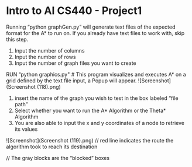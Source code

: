 # Intro to AI CS440 - Project1



Running “python graphGen.py” will generate text files of the expected format for the A* to run on.
If you already have text files to work with, skip this step.
1. Input the number of columns
2. Input the number of rows
3. Input the number of graph files you want to create


RUN “python graphics.py" # This program visualizes and executes A* on a grid defined by the text file input, a Popup will appear.
![Screenshot](Screenshot (118).png)
1. insert the name of the graph you wish to test in the box labeled “file path”
2. Select whether you want to run the A* Algorithm or the Theta* Algorithm
3. You are also able to input the x and y coordinates of a node to retrieve its values

![Screenshot](Screenshot (119).png)
// red line indicates the route the algorithm took to reach its destination

// The gray blocks are the “blocked” boxes
